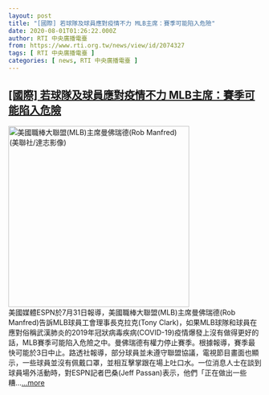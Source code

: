```yaml
---
layout: post
title: "[國際] 若球隊及球員應對疫情不力 MLB主席：賽季可能陷入危險"
date: 2020-08-01T01:26:22.000Z
author: RTI 中央廣播電臺
from: https://www.rti.org.tw/news/view/id/2074327
tags: [ RTI 中央廣播電臺 ]
categories: [ news, RTI 中央廣播電臺 ]
---
```

<!--1596245182000-->
[[國際] 若球隊及球員應對疫情不力 MLB主席：賽季可能陷入危險](https://www.rti.org.tw/news/view/id/2074327)
------

<div>
<img src="https://static.rti.org.tw/assets/thumbnails/2020/06/16/a31d93e3e0323420c0401f1c99b23c1d.jpg" width="360" alt="美國職棒大聯盟(MLB)主席曼佛瑞德(Rob Manfred) (美聯社/達志影像)" title="美國職棒大聯盟(MLB)主席曼佛瑞德(Rob Manfred) (美聯社/達志影像)"><br>美國媒體ESPN於7月31日報導，美國職棒大聯盟(MLB)主席曼佛瑞德(Rob Manfred)告訴MLB球員工會理事長克拉克(Tony Clark)，如果MLB球隊和球員在應對俗稱武漢肺炎的2019年冠狀病毒疾病(COVID-19)疫情爆發上沒有做得更好的話，MLB賽季可能陷入危險之中。曼佛瑞德有權力停止賽季。根據報導，賽季最快可能於3日中止。路透社報導，部分球員並未遵守聯盟協議，電視節目畫面也顯示，一些球員並沒有佩戴口罩，並相互擊掌跟在場上吐口水。一位消息人士在談到球員場外活動時，對ESPN記者巴桑(Jeff Passan)表示，他們「正在做出一些糟...<a target="_blank" href="https://www.rti.org.tw/news/view/id/2074327">...more</a>
</div>
